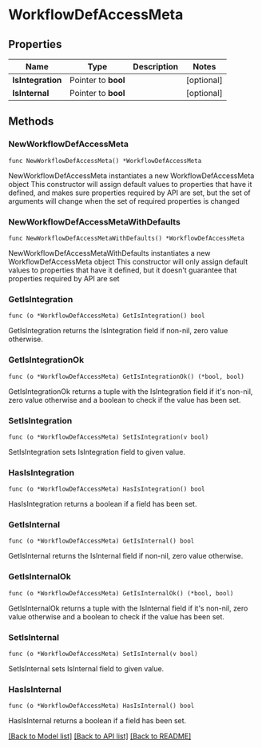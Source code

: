 # WorkflowDefAccessMeta

## Properties

Name | Type | Description | Notes
------------ | ------------- | ------------- | -------------
**IsIntegration** | Pointer to **bool** |  | [optional] 
**IsInternal** | Pointer to **bool** |  | [optional] 

## Methods

### NewWorkflowDefAccessMeta

`func NewWorkflowDefAccessMeta() *WorkflowDefAccessMeta`

NewWorkflowDefAccessMeta instantiates a new WorkflowDefAccessMeta object
This constructor will assign default values to properties that have it defined,
and makes sure properties required by API are set, but the set of arguments
will change when the set of required properties is changed

### NewWorkflowDefAccessMetaWithDefaults

`func NewWorkflowDefAccessMetaWithDefaults() *WorkflowDefAccessMeta`

NewWorkflowDefAccessMetaWithDefaults instantiates a new WorkflowDefAccessMeta object
This constructor will only assign default values to properties that have it defined,
but it doesn't guarantee that properties required by API are set

### GetIsIntegration

`func (o *WorkflowDefAccessMeta) GetIsIntegration() bool`

GetIsIntegration returns the IsIntegration field if non-nil, zero value otherwise.

### GetIsIntegrationOk

`func (o *WorkflowDefAccessMeta) GetIsIntegrationOk() (*bool, bool)`

GetIsIntegrationOk returns a tuple with the IsIntegration field if it's non-nil, zero value otherwise
and a boolean to check if the value has been set.

### SetIsIntegration

`func (o *WorkflowDefAccessMeta) SetIsIntegration(v bool)`

SetIsIntegration sets IsIntegration field to given value.

### HasIsIntegration

`func (o *WorkflowDefAccessMeta) HasIsIntegration() bool`

HasIsIntegration returns a boolean if a field has been set.

### GetIsInternal

`func (o *WorkflowDefAccessMeta) GetIsInternal() bool`

GetIsInternal returns the IsInternal field if non-nil, zero value otherwise.

### GetIsInternalOk

`func (o *WorkflowDefAccessMeta) GetIsInternalOk() (*bool, bool)`

GetIsInternalOk returns a tuple with the IsInternal field if it's non-nil, zero value otherwise
and a boolean to check if the value has been set.

### SetIsInternal

`func (o *WorkflowDefAccessMeta) SetIsInternal(v bool)`

SetIsInternal sets IsInternal field to given value.

### HasIsInternal

`func (o *WorkflowDefAccessMeta) HasIsInternal() bool`

HasIsInternal returns a boolean if a field has been set.


[[Back to Model list]](../README.md#documentation-for-models) [[Back to API list]](../README.md#documentation-for-api-endpoints) [[Back to README]](../README.md)


